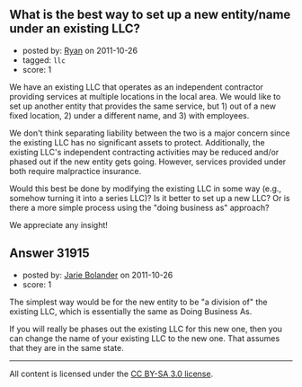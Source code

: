 ## What is the best way to set up a new entity/name under an existing LLC?

- posted by: [Ryan](https://stackexchange.com/users/-1/14050-ryan) on 2011-10-26
- tagged: `llc`
- score: 1

We have an existing LLC that operates as an independent contractor providing services at multiple locations in the local area.  We would like to set up another entity that provides the same service, but 1) out of a new fixed location, 2) under a different name, and 3) with employees.  

We don't think separating liability between the two is a major concern since the existing LLC has no significant assets to protect.  Additionally, the existing LLC's independent contracting activities may be reduced and/or phased out if the new entity gets going.  However, services provided under both require malpractice insurance.  

Would this best be done by modifying the existing LLC in some way (e.g., somehow turning it into a series LLC)?  Is it better to set up a new LLC?  Or is there a more simple process using the "doing business as" approach?

We appreciate any insight!
 


## Answer 31915

- posted by: [Jarie Bolander](https://stackexchange.com/users/-1/585-jarie-bolander) on 2011-10-26
- score: 1

The simplest way would be for the new entity to be "a division of" the existing LLC, which is essentially the same as Doing Business As.

If you will really be phases out the existing LLC for this new one, then you can change the name of your existing LLC to the new one. That assumes that they are in the same state.





---

All content is licensed under the [CC BY-SA 3.0 license](https://creativecommons.org/licenses/by-sa/3.0/).
